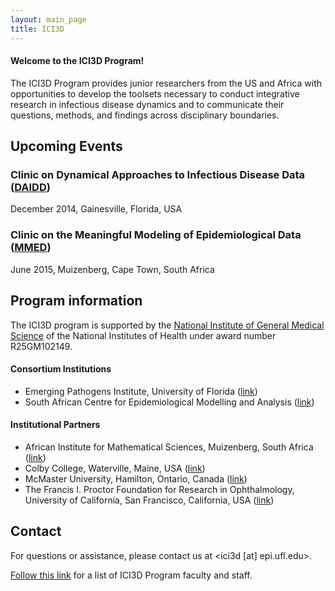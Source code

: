 ```yaml
---
layout: main_page
title: ICI3D
---
```

#### Welcome to the ICI3D Program!

The ICI3D Program provides junior researchers from the US and Africa with opportunities to develop the toolsets necessary to conduct integrative research in infectious disease dynamics and to communicate their questions, methods, and findings across disciplinary boundaries.

## Upcoming Events

### Clinic on Dynamical Approaches to Infectious Disease Data ([DAIDD](http://ici3d.github.io/daidd/ "DAIDD"))

December 2014, Gainesville, Florida, USA

### Clinic on the Meaningful Modeling of Epidemiological Data ([MMED](http://ici3d.github.io/mmed/ "MMED"))

June 2015, Muizenberg, Cape Town, South Africa

## Program information

The ICI3D program is supported by the [National Institute of General Medical Science](http://www.nigms.nih.gov/ "NIGMS") of the National Institutes of Health under award number R25GM102149.

#### Consortium Institutions

- Emerging Pathogens Institute, University of Florida ([link](http://www.epi.ufl.edu/ "EPI @ UF"))
- South African Centre for Epidemiological Modelling and Analysis ([link](http://www.sacema.com/ "SACEMA"))

#### Institutional Partners

- African Institute for Mathematical Sciences, Muizenberg, South Africa ([link](http://aims.ac.za/ "AIMS"))
- Colby College, Waterville, Maine, USA ([link](http://www.colby.edu/ "Colby"))
- McMaster University, Hamilton, Ontario, Canada ([link](http://www.mcmaster.ca/ "McMaster"))
- The Francis I. Proctor Foundation for Research in Ophthalmology, University of California, San Francisco, California, USA ([link](http://www.proctor.ucsf.edu/ "Proctor Foundation @ UCSF"))

## Contact

For questions or assistance, please contact us at <ici3d [at] epi.ufl.edu>.

[Follow this link](http://ici3d.github.io/people/ "Faculty and Staff") for a list of ICI3D Program faculty and staff.
